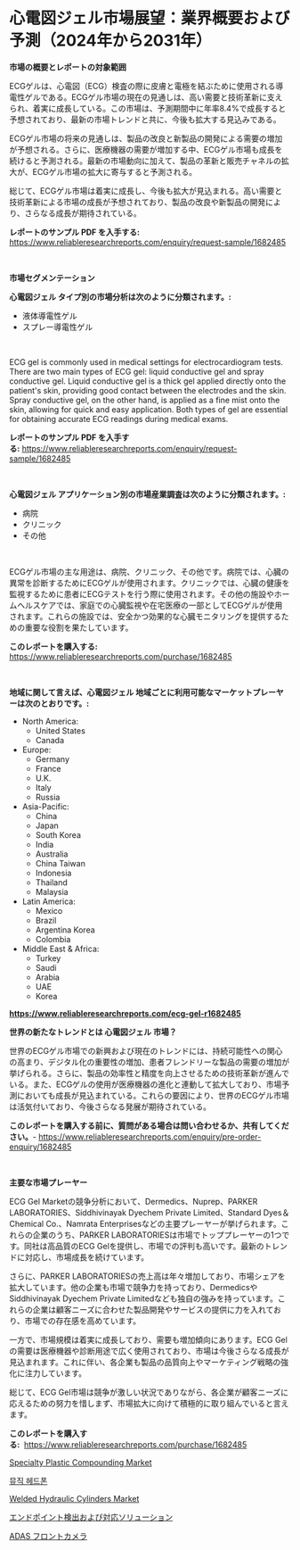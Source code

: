 <p><h1>心電図ジェル市場展望：業界概要および予測（2024年から2031年）</h1></p><p><strong>市場の概要とレポートの対象範囲</strong></p>
<p><p>ECGゲルは、心電図（ECG）検査の際に皮膚と電極を結ぶために使用される導電性ゲルである。ECGゲル市場の現在の見通しは、高い需要と技術革新に支えられ、着実に成長している。この市場は、予測期間中に年率8.4%で成長すると予想されており、最新の市場トレンドと共に、今後も拡大する見込みである。</p><p>ECGゲル市場の将来の見通しは、製品の改良と新製品の開発による需要の増加が予想される。さらに、医療機器の需要が増加する中、ECGゲル市場も成長を続けると予測される。最新の市場動向に加えて、製品の革新と販売チャネルの拡大が、ECGゲル市場の拡大に寄与すると予測される。</p><p>総じて、ECGゲル市場は着実に成長し、今後も拡大が見込まれる。高い需要と技術革新による市場の成長が予想されており、製品の改良や新製品の開発により、さらなる成長が期待されている。</p></p>
<p><strong>レポートのサンプル PDF を入手する:</strong> <a href="https://www.reliableresearchreports.com/enquiry/request-sample/1682485">https://www.reliableresearchreports.com/enquiry/request-sample/1682485</a></p>
<p>&nbsp;</p>
<p><strong>市場セグメンテーション</strong></p>
<p><strong>心電図ジェル タイプ別の市場分析は次のように分類されます。:</strong></p>
<p><ul><li>液体導電性ゲル</li><li>スプレー導電性ゲル</li></ul></p>
<p>&nbsp;</p>
<p><p>ECG gel is commonly used in medical settings for electrocardiogram tests. There are two main types of ECG gel: liquid conductive gel and spray conductive gel. Liquid conductive gel is a thick gel applied directly onto the patient's skin, providing good contact between the electrodes and the skin. Spray conductive gel, on the other hand, is applied as a fine mist onto the skin, allowing for quick and easy application. Both types of gel are essential for obtaining accurate ECG readings during medical exams.</p></p>
<p><strong>レポートのサンプル PDF を入手する:</strong>&nbsp;<a href="https://www.reliableresearchreports.com/enquiry/request-sample/1682485">https://www.reliableresearchreports.com/enquiry/request-sample/1682485</a></p>
<p>&nbsp;</p>
<p><strong> 心電図ジェル アプリケーション別の市場産業調査は次のように分類されます。:</strong></p>
<p><ul><li>病院</li><li>クリニック</li><li>その他</li></ul></p>
<p>&nbsp;</p>
<p><p>ECGゲル市場の主な用途は、病院、クリニック、その他です。病院では、心臓の異常を診断するためにECGゲルが使用されます。クリニックでは、心臓の健康を監視するために患者にECGテストを行う際に使用されます。その他の施設やホームヘルスケアでは、家庭での心臓監視や在宅医療の一部としてECGゲルが使用されます。これらの施設では、安全かつ効果的な心臓モニタリングを提供するための重要な役割を果たしています。</p></p>
<p><strong>このレポートを購入する:</strong>&nbsp; <a href="https://www.reliableresearchreports.com/purchase/1682485">https://www.reliableresearchreports.com/purchase/1682485</a></p>
<p>&nbsp;</p>
<p><strong>地域に関して言えば、心電図ジェル 地域ごとに利用可能なマーケットプレーヤーは次のとおりです。:</strong></p>
<p><ul>
    <li>
        North America:
        <ul>
            <li>United States</li>
            <li>Canada</li>
        </ul>
    </li>
    <li>
        Europe:
        <ul>
            <li>Germany</li>
            <li>France</li>
            <li>U.K.</li>
            <li>Italy</li>
            <li>Russia</li>
        </ul>
    </li>
    <li>
        Asia-Pacific:
        <ul>
            <li>China</li>
            <li>Japan</li>
            <li>South Korea</li>
            <li>India</li>
            <li>Australia</li>
            <li>China Taiwan</li>
            <li>Indonesia</li>
            <li>Thailand</li>
            <li>Malaysia</li>
        </ul>
    </li>
    <li>
        Latin America:
        <ul>
            <li>Mexico</li>
            <li>Brazil</li>
            <li>Argentina Korea</li>
            <li>Colombia</li>
        </ul>
    </li>
    <li>
        Middle East & Africa:
        <ul>
            <li>Turkey</li>
            <li>Saudi</li>
            <li>Arabia</li>
            <li>UAE</li>
            <li>Korea</li>
        </ul>
    </li>
    </ul></p>
<p><strong><a href="https://www.reliableresearchreports.com/ecg-gel-r1682485">https://www.reliableresearchreports.com/ecg-gel-r1682485</a></strong>&nbsp;</p>
<p><strong>世界の新たなトレンドとは 心電図ジェル 市場？</strong></p>
<p><p>世界のECGゲル市場での新興および現在のトレンドには、持続可能性への関心の高まり、デジタル化の重要性の増加、患者フレンドリーな製品の需要の増加が挙げられる。さらに、製品の効率性と精度を向上させるための技術革新が進んでいる。また、ECGゲルの使用が医療機器の進化と連動して拡大しており、市場予測においても成長が見込まれている。これらの要因により、世界のECGゲル市場は活気付いており、今後さらなる発展が期待されている。</p></p>
<p><strong>このレポートを購入する前に、質問がある場合は問い合わせるか、共有してください。</strong>- <a href="https://www.reliableresearchreports.com/enquiry/pre-order-enquiry/1682485">https://www.reliableresearchreports.com/enquiry/pre-order-enquiry/1682485</a></p>
<p>&nbsp;</p>
<p><strong>主要な市場プレーヤー</strong></p>
<p><p>ECG Gel Marketの競争分析において、Dermedics、Nuprep、PARKER LABORATORIES、Siddhivinayak Dyechem Private Limited、Standard Dyes＆Chemical Co.、Namrata Enterprisesなどの主要プレーヤーが挙げられます。これらの企業のうち、PARKER LABORATORIESは市場でトッププレーヤーの1つです。同社は高品質のECG Gelを提供し、市場での評判も高いです。最新のトレンドに対応し、市場成長を続けています。</p><p>さらに、PARKER LABORATORIESの売上高は年々増加しており、市場シェアを拡大しています。他の企業も市場で競争力を持っており、DermedicsやSiddhivinayak Dyechem Private Limitedなども独自の強みを持っています。これらの企業は顧客ニーズに合わせた製品開発やサービスの提供に力を入れており、市場での存在感を高めています。</p><p>一方で、市場規模は着実に成長しており、需要も増加傾向にあります。ECG Gelの需要は医療機器や診断用途で広く使用されており、市場は今後さらなる成長が見込まれます。これに伴い、各企業も製品の品質向上やマーケティング戦略の強化に注力しています。</p><p>総じて、ECG Gel市場は競争が激しい状況でありながら、各企業が顧客ニーズに応えるための努力を惜しまず、市場拡大に向けて積極的に取り組んでいると言えます。</p></p>
<p><strong>このレポートを購入する:</strong>&nbsp;&nbsp;<a href="https://www.reliableresearchreports.com/purchase/1682485">https://www.reliableresearchreports.com/purchase/1682485</a></p>
<p><p><a href="https://issuu.com/reportprime-2/docs/specialty-plastic-compounding-market-size-2030.ppt">Specialty Plastic Compounding Market</a></p><p><a href="https://github.com/Tristiarton768456/Market-Research-Report-List-1/blob/main/340582032009.md">뮤직 헤드폰</a></p><p><a href="https://github.com/luckyshygirl/Market-Research-Report-List-4/blob/main/welded-hydraulic-cylinders-market.md">Welded Hydraulic Cylinders Market</a></p><p><a href="https://github.com/zjkmgcs938405/Market-Research-Report-List-1/blob/main/141818834729.md">エンドポイント検出および対応ソリューション</a></p><p><a href="https://github.com/mohamedbakry57/Market-Research-Report-List-3/blob/main/231890534728.md">ADAS フロントカメラ</a></p></p>